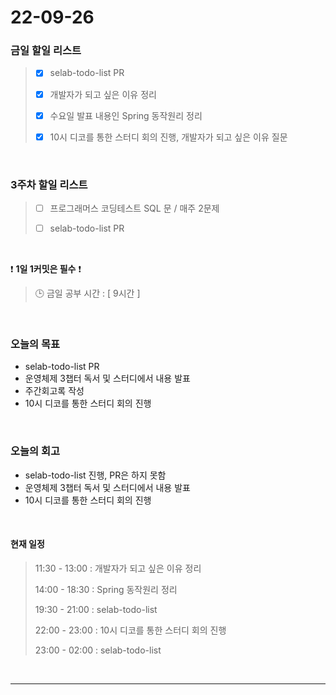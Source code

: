 # 22-09-26

### 금일 할일 리스트
> - [x]  selab-todo-list PR
>
> - [x]  개발자가 되고 싶은 이유 정리
>
> - [x]  수요일 발표 내용인 Spring 동작원리 정리
>
> - [x]  10시 디코를 통한 스터디 회의 진행, 개발자가 되고 싶은 이유 질문

<br/>

### 3주차 할일 리스트  

> - [ ]  프로그래머스 코딩테스트 SQL 문 / 매주 2문제  
>
> - [ ]  selab-todo-list PR

<br/>

❗ **1일 1커밋은 필수** ❗
> 🕒 금일 공부 시간 :  [ 9시간 ]    
  
<br/>

### 오늘의 목표
- selab-todo-list PR
- 운영체제 3챕터 독서 및 스터디에서 내용 발표
- 주간회고록 작성
- 10시 디코를 통한 스터디 회의 진행

<br>

### 오늘의 회고
- selab-todo-list 진행, PR은 하지 못함
- 운영체제 3챕터 독서 및 스터디에서 내용 발표
- 10시 디코를 통한 스터디 회의 진행


<br>

#### 현재 일정  
> 11:30 - 13:00 : 개발자가 되고 싶은 이유 정리
>
> 14:00 - 18:30 : Spring 동작원리 정리
>
> 19:30 - 21:00 : selab-todo-list
>
> 22:00 - 23:00 : 10시 디코를 통한 스터디 회의 진행
>
> 23:00 - 02:00 : selab-todo-list

<br/>

------------  